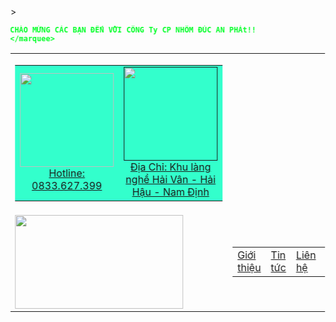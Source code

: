 <!DOCTYPE html>
<html lang="en">
<head>
  <meta charset="UTF-8">
  <meta http-equiv="X-UA-Compatible" content="IE=edge">
  <meta name="viewport" content="width=device-width, initial-scale=1.0">
  <title>www.nhomducanphat.com</title>
  <link rel="stylesheet" href="./btl.css">
</head>
<body bgcolor="" onload="showClock(10);"  <img src="./NHÔM ĐÚC/background.jpg">>
  <marquee style="color:rgb(3, 255, 40);font-weight:bold"  scrollamount="4" behavior="alternate">

    CHÀO MỪNG CÁC BẠN ĐẾN VỚI CÔNG Ty CP NHÔM ĐÚC AN PHÁt!!
    </marquee> 
  <table>
    <tr >
      <td><table width="100%" height="" >
          <tr align="center" bgcolor="#33FFCC">
              <td><a href="tel:0833.627.399""><img src="" width="150px">Hotline: 0833.627.399 <br>
              <td><a href="""><img src="" width="150px"> Địa Chỉ: Khu làng nghề Hải Vân - Hải Hậu - Nam Định<br> 
          </tr>
      </table>
    <tr>
        <td colspan="2"><img src="./NHÔM ĐÚC/Cổng/a trịnh cổng hoa lá 8.jpg" width="90%" height="150px" </td>
        <td>
            <table>
                <tr>
                    <td><a href="#">Giới thiệu</a> </td>
                    <td><a href="#">Tin tức</a></td>
                    <td><a href="#">Liên hệ </a></td>
                    <td><a href="#"><img src="./NHÔM ĐÚC/incon tìm kiếm.jpg"</a></td>
                </tr>
                <tr>
